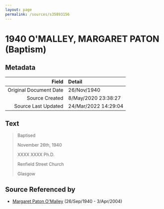 ```yaml
---
layout: page
permalink: /sources/s35893156
---
```


# 1940 O'MALLEY, MARGARET PATON (Baptism)

## Metadata
Field | Detail
---:|:---
Original Document Date | 26/Nov/1940
Source Created | 8/May/2020 23:38:27
Source Last Updated | 24/Mar/2022 14:29:04

## Text

> Baptised
>
> November 26th, 1940
>
> XXXX XXXX Ph.D.
>
> Renfield Street Church
>
> Glasgow
>

## Source Referenced by

* [Margaret Paton O'Malley](../people/@46723082@-margaret-paton-o'malley-b1940-9-26-d2004-4-3.md) (26/Sep/1940 - 3/Apr/2004)
